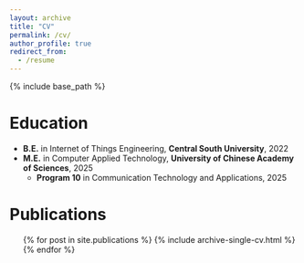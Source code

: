 ```yaml
---
layout: archive
title: "CV"
permalink: /cv/
author_profile: true
redirect_from:
  - /resume
---
```


{% include base_path %}

Education
======
* **B.E.** in Internet of Things Engineering, **Central South University**, 2022
* **M.E.** in Computer Applied Technology, **University of Chinese Academy of Sciences**, 2025
   * **Program 10** in Communication Technology and Applications, 2025

Publications
======
  <ul>{% for post in site.publications %}
    {% include archive-single-cv.html %}
  {% endfor %}</ul>

